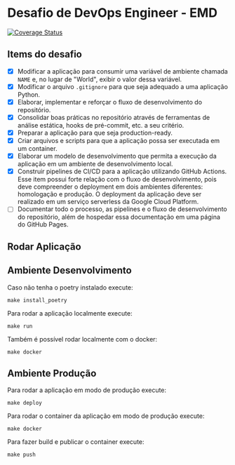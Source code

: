 # Desafio de DevOps Engineer - EMD
[![Coverage Status](https://coveralls.io/repos/github/thiago-felipe-99/emd-desafio-devops/badge.svg?branch=main)](https://coveralls.io/github/thiago-felipe-99/emd-desafio-devops?branch=main)

## Items do desafio

- [x] Modificar a aplicação para consumir uma variável de ambiente chamada `NAME` e, no lugar de "World", exibir o valor dessa variável.
- [x] Modificar o arquivo `.gitignore` para que seja adequado a uma aplicação Python.
- [x] Elaborar, implementar e reforçar o fluxo de desenvolvimento do repositório.
- [x] Consolidar boas práticas no repositório através de ferramentas de análise estática, hooks de pré-commit, etc. a seu critério.
- [x] Preparar a aplicação para que seja production-ready.
- [x] Criar arquivos e scripts para que a aplicação possa ser executada em um container.
- [x] Elaborar um modelo de desenvolvimento que permita a execução da aplicação em um ambiente de desenvolvimento local.
- [x] Construir pipelines de CI/CD para a aplicação utilizando GitHub Actions. Esse item possui forte relação com o fluxo de desenvolvimento, pois deve compreender o deployment em dois ambientes diferentes: homologação e produção. O deployment da aplicação deve ser realizado em um serviço serverless da Google Cloud Platform.
- [ ] Documentar todo o processo, as pipelines e o fluxo de desenvolvimento do repositório, além de hospedar essa documentação em uma página do GitHub Pages.

## Rodar Aplicação
## Ambiente Desenvolvimento
Caso não tenha o poetry instalado execute:
```shell
make install_poetry
```
Para rodar a aplicação localmente execute:
```shell
make run
```
Também é possível rodar localmente com o docker:
```shell
make docker
```
## Ambiente Produção
Para rodar a aplicação em modo de produção execute:
```shell
make deploy
```
Para rodar o container da aplicação em modo de produção execute:
```shell
make docker
```
Para fazer build e publicar o container execute:
```shell
make push
```
